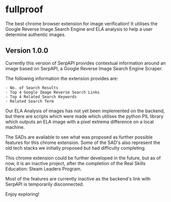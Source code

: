 # fullproof
The best chrome browser extension for image verification! It utilises the Google Reverse Image Search Engine</b > 
and ELA analysis to help a user determine authentic images.

## Version 1.0.0
Currently this version of SerpAPI provides contextual information around an image based on SerpAPI,</b > 
a Google Reverse Image Search Engine Scraper.

The following information the extension provides are:

    - No. of Search Results
    - Top 4 Google Image Reverse Search Links
    - Top 4 Related Search Keywords
    - Related Search Term

Our ELA Analysis of images has not yet been implemented on the backend, but there are scripts which were made</b>
which utilises the python PIL library which outputs an ELA image with a pixel extrema difference on a local machine.</b >

The SADs are available to see what was proposed as further possible features for this chrome extension.</b >
Some of the SAD's also represent the old tech stacks we initially proposed but had difficulty completing.</b >

This chrome extension could be further developed in the future, but as of now, it is an inactive project, after</b >
the completion of the Real Skills Education: Steam Leaders Program.</b >

Most of the features are currently inactive as the backend's link with SerpAPI is temporarily disconnected.</b >

Enjoy exploring!
